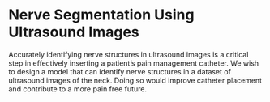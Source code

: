 # Nerve Segmentation Using Ultrasound Images

Accurately identifying nerve structures in ultrasound images is a critical step in effectively inserting a patient’s pain management catheter. We wish to design a model that can identify nerve structures in a dataset of ultrasound images of the neck. Doing so would improve catheter placement and contribute to a more pain free future. 